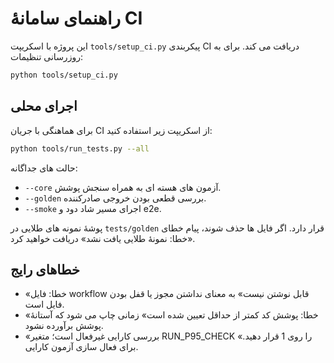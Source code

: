 # راهنمای سامانهٔ CI

این پروژه با اسکریپت `tools/setup_ci.py` پیکربندی CI دریافت می کند. برای به روزرسانی تنظیمات:

```bash
python tools/setup_ci.py
```

## اجرای محلی

برای هماهنگی با جریان CI از اسکریپت زیر استفاده کنید:

```bash
python tools/run_tests.py --all
```

حالت های جداگانه:

- `--core` آزمون های هسته ای به همراه سنجش پوشش.
- `--golden` بررسی قطعی بودن خروجی صادرکننده.
- `--smoke` اجرای مسیر شاد دود و e2e.

پوشهٔ نمونه های طلایی در `tests/golden` قرار دارد. اگر فایل ها حذف شوند، پیام خطای «خطا: نمونهٔ طلایی یافت نشد» دریافت خواهید کرد.

## خطاهای رایج

- «خطا: فایل workflow قابل نوشتن نیست» به معنای نداشتن مجوز یا قفل بودن فایل است.
- «خطا: پوشش کد کمتر از حداقل تعیین شده است» زمانی چاپ می شود که آستانهٔ پوشش برآورده نشود.
- «بررسی کارایی غیرفعال است؛ متغیر RUN_P95_CHECK را روی 1 قرار دهید.» برای فعال سازی آزمون کارایی.
